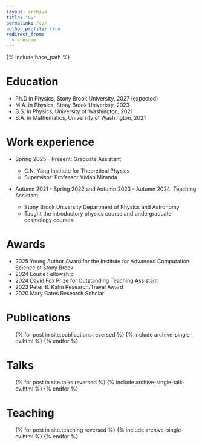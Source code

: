 ```yaml
---
layout: archive
title: "CV"
permalink: /cv/
author_profile: true
redirect_from:
  - /resume
---
```


{% include base_path %}

Education
======
* Ph.D in Physics, Stony Brook University, 2027 (expected)
* M.A. in Physics, Stony Brook Univeristy, 2023
* B.S. in Physics, University of Washington, 2021
* B.A. in Mathematics, University of Washington, 2021

Work experience
======
* Spring 2025 - Present: Graduate Assistant
  * C.N. Yang Institute for Theoretical Physics
  * Supervisor: Professor Vivian Miranda
  
* Autumn 2021 - Spring 2022 and Autumn 2023 - Autumn 2024: Teaching Assistant
  * Stony Brook University Department of Physics and Astronomy
  * Taught the introductory physics course and undergraduate cosmology courses.

Awards
======
* 2025 Young Author Award for the Institute for Advanced Computation Science at Stony Brook 
* 2024 Lourie Fellowship
* 2024 David Fox Prize for Outstanding Teaching Assistant
* 2023 Peter B. Kahn Research/Travel Award
* 2020 Mary Gates Research Scholar

Publications
======
  <ul>{% for post in site.publications reversed %}
    {% include archive-single-cv.html %}
  {% endfor %}</ul>
  
Talks
======
  <ul>{% for post in site.talks reversed %}
    {% include archive-single-talk-cv.html  %}
  {% endfor %}</ul>
  
Teaching
======
  <ul>{% for post in site.teaching reversed %}
    {% include archive-single-cv.html %}
  {% endfor %}</ul>
  
<!-- Service and leadership
======
* Currently signed in to 43 different slack teams -->

